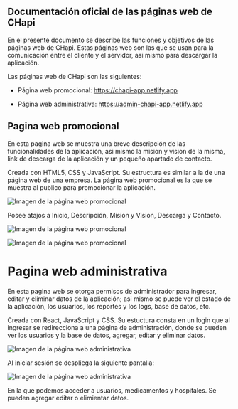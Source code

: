 ## Documentación oficial de las páginas web de CHapi
En el presente documento se describe las funciones y objetivos de las páginas web de CHapi. Estas páginas web son las que se usan para la comunicación entre el cliente y el servidor, asi mismo para descargar la aplicación.

Las páginas web de CHapi son las siguientes:

- Página web promocional: https://chapi-app.netlify.app


- Página web administrativa: https://admin-chapi-app.netlify.app


## Pagina web promocional
En esta pagina web se muestra una breve descripción de las funcionalidades de la aplicación, asi mismo la mision y vision de la misma, link de descarga de la aplicación y un pequeño apartado de contacto.

Creada con HTML5, CSS y JavaScript.
Su estructura es similar a la de una página web de una empresa. La página web promocional es la que se muestra al publico para promocionar la aplicación.

![Imagen de la página web promocional](https://gcdnb.pbrd.co/images/KdFpBdEEJhHN.png?o=1)

Posee atajos a Inicio, Descripción, Mision y Vision, Descarga y Contacto.

![Imagen de la página web promocional](https://gcdnb.pbrd.co/images/bP76D3nczrGq.png?o=1)	

![Imagen de la página web promocional](https://gcdnb.pbrd.co/images/mVATdQk9K06a.png?o=1)

# Pagina web administrativa
En esta pagina web se otorga permisos de administrador para ingresar, editar y eliminar datos de la aplicación; asi mismo se puede ver el estado de la aplicación, los usuarios, los reportes y los logs, base de datos, etc.

Creada con React, JavaScript y CSS. Su estuctura consta en un login que al ingresar se redirecciona a una página de administración, donde se pueden ver los usuarios y la base de datos, agregar, editar y eliminar datos.

![Imagen de la página web administrativa](https://gcdnb.pbrd.co/images/vrVvRGstLIiv.png?o=1)

Al iniciar sesión se despliega la siguiente pantalla:

![Imagen de la página web administrativa](https://gcdnb.pbrd.co/images/4rYpXvH4cwUh.png?o=1)

En la que podemos acceder a usuarios, medicamentos y hospitales. Se pueden agregar editar o elimientar datos.
